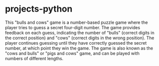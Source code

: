 # projects-python
This "bulls and cows" game is a number-based puzzle game where the player tries to guess a secret four-digit number.
The game provides feedback on each guess, indicating the number of "bulls" (correct digits in the correct position) and "cows" 
(correct digits in the wrong position). The player continues guessing until they have correctly guessed the secret number, 
at which point they win the game. The game is also known as the "cows and bulls" or "pigs and cows" game, and 
can be played with numbers of different lengths.
